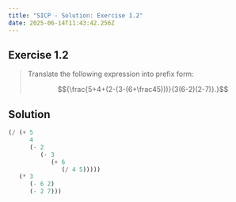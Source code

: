 ```yaml
---
title: "SICP - Solution: Exercise 1.2"
date: 2025-06-14T11:43:42.256Z
---
```


## Exercise 1.2

> Translate the following expression into prefix form:
> 
> $${\frac{5+4+(2-(3-(6+\frac45)))}{3(6-2)(2-7)}.}$$

## Solution

```scheme
(/ (+ 5
      4
      (- 2
         (- 3
            (+ 6
               (/ 4 5)))))
   (* 3
      (- 6 2)
      (- 2 7)))
```
